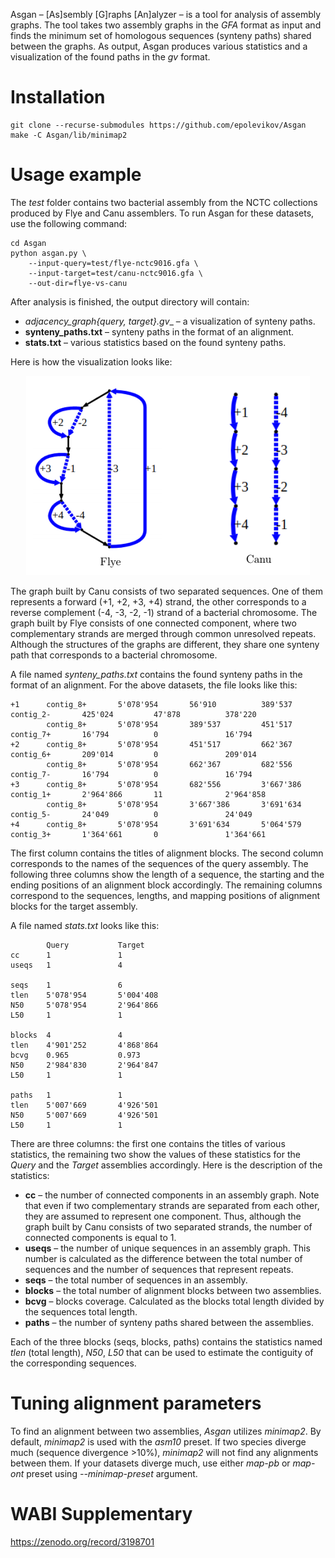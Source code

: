 Asgan – [As]sembly [G]raphs [An]alyzer – is a tool for analysis of assembly graphs.
The tool takes two assembly graphs in the _GFA_ format as input and finds the minimum set
of homologous sequences (synteny paths) shared between the graphs. As output, Asgan
produces various statistics and a visualization of the found paths in the _gv_ format.

# Installation
```
git clone --recurse-submodules https://github.com/epolevikov/Asgan
make -C Asgan/lib/minimap2
```

# Usage example
The _test_ folder contains two bacterial assembly from the NCTC collections produced by Flye
and Canu assemblers. To run Asgan for these datasets, use the following command:
```
cd Asgan
python asgan.py \
    --input-query=test/flye-nctc9016.gfa \
    --input-target=test/canu-nctc9016.gfa \
    --out-dir=flye-vs-canu
```
After analysis is finished, the output directory will contain:
* __adjacency_graph_{query, target}.gv__ – a visualization of synteny paths.
* __synteny_paths.txt__ – synteny paths in the format of an alignment.
* __stats.txt__ – various statistics based on the found synteny paths.

Here is how the visualization looks like:

<p align="center">
    <img src="https://github.com/epolevikov/Asgan/blob/master/example.png">
</p>

The graph built by Canu consists of two separated sequences. One of them represents a forward (+1, +2, +3, +4) strand,
the other corresponds to a reverse complement (-4, -3, -2, -1) strand of a bacterial chromosome. The graph built by Flye
consists of one connected component, where two complementary strands are merged through common unresolved repeats.
Although the structures of the graphs are different, they share one synteny path that corresponds to a bacterial chromosome.

A file named _synteny_paths.txt_ contains the found synteny paths in the format of an alignment. For the above
datasets, the file looks like this:
```
+1      contig_8+       5'078'954       56'910          389'537         contig_2-       425'024         47'878          378'220     
        contig_8+       5'078'954       389'537         451'517         contig_7+       16'794          0               16'794      
+2      contig_8+       5'078'954       451'517         662'367         contig_6+       209'014         0               209'014     
        contig_8+       5'078'954       662'367         682'556         contig_7-       16'794          0               16'794      
+3      contig_8+       5'078'954       682'556         3'667'386       contig_1+       2'964'866       11              2'964'858   
        contig_8+       5'078'954       3'667'386       3'691'634       contig_5-       24'049          0               24'049      
+4      contig_8+       5'078'954       3'691'634       5'064'579       contig_3+       1'364'661       0               1'364'661
```
The first column contains the titles of alignment blocks. The second column corresponds to the names of the sequences of
the query assembly. The following three columns show the length of a sequence, the starting and the ending positions of
an alignment block accordingly. The remaining columns correspond to the sequences, lengths, and mapping positions of
alignment blocks for the target assembly.

A file named _stats.txt_ looks like this:
```
        Query           Target
cc      1               1           
useqs   1               4           

seqs    1               6           
tlen    5'078'954       5'004'408   
N50     5'078'954       2'964'866   
L50     1               1           

blocks  4               4           
tlen    4'901'252       4'868'864   
bcvg    0.965           0.973       
N50     2'984'830       2'964'847   
L50     1               1           

paths   1               1           
tlen    5'007'669       4'926'501   
N50     5'007'669       4'926'501   
L50     1               1
```
There are three columns: the first one contains the titles of various statistics, the remaining two show the values
of these statistics for the _Query_ and the _Target_ assemblies accordingly. Here is the description of the statistics:

* __cc__ – the number of connected components in an assembly graph. Note that even if two complementary strands are
separated from each other, they are assumed to represent one component. Thus, although the graph built by Canu consists
of two separated strands, the number of connected components is equal to 1.
* __useqs__ – the number of unique sequences in an assembly graph. This number is calculated as the difference between
the total number of sequences and the number of sequences that represent repeats.
* __seqs__ – the total number of sequences in an assembly.
* __blocks__ – the total number of alignment blocks between two assemblies.
* __bcvg__ – blocks coverage. Calculated as the blocks total length divided by the sequences total length.
* __paths__ – the number of synteny paths shared between the assemblies.

Each of the three blocks (seqs, blocks, paths) contains the statistics named _tlen_ (total length), _N50_, _L50_ that
can be used to estimate the contiguity of the corresponding sequences.

# Tuning alignment parameters

To find an alignment between two assemblies, _Asgan_ utilizes _minimap2_. By default, _minimap2_ is
used with the _asm10_ preset. If two species diverge much (sequence divergence >10%), _minimap2_
will not find any alignments between them. If your datasets diverge much, use either _map-pb_ or _map-ont_ preset
using _--minimap-preset_ argument.

# WABI Supplementary

https://zenodo.org/record/3198701

